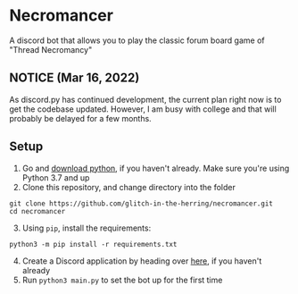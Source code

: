 # Necromancer
A discord bot that allows you to play the classic forum board game of "Thread Necromancy"

## NOTICE (Mar 16, 2022)
As discord.py has continued development, the current plan right now is to get the codebase updated. However, I am busy with college and that will probably be delayed for a few months.

## Setup
1. Go and [download python](https://python.org), if you haven't already. Make sure you're using Python 3.7 and up  
2. Clone this repository, and change directory into the folder
```
git clone https://github.com/glitch-in-the-herring/necromancer.git
cd necromancer
```  
3. Using `pip`, install the requirements:
```
python3 -m pip install -r requirements.txt
```
4. Create a Discord application by heading over [here](https://discord.com/developers/applications), if you haven't already  
5. Run `python3 main.py` to set the bot up for the first time
